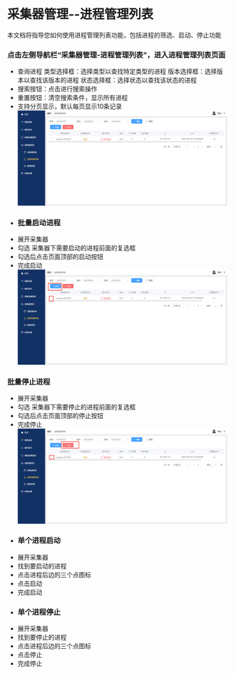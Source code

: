 # 采集器管理--进程管理列表
本文档将指导您如何使用进程管理列表功能，包括进程的筛选、启动、停止功能
### 点击左侧导航栏“采集器管理-进程管理列表”，进入进程管理列表页面
- 查询进程
类型选择框：选择类型以查找特定类型的进程
版本选择框：选择版本以查找该版本的进程
状态选择框：选择状态以查找该状态的进程
- 搜索按钮：点击进行搜索操作
- 重置按钮：清空搜索条件，显示所有进程
- 支持分页显示，默认每页显示10条记录
![alt text](image-3.png)
- ### 批量启动进程
- 展开采集器
- 勾选 采集器下需要启动的进程前面的复选框
- 勾选后点击页面顶部的启动按钮
- 完成启动
![alt text](image-5.png)
### 批量停止进程
- 展开采集器
- 勾选 采集器下需要停止的进程前面的复选框
- 勾选后点击页面顶部的停止按钮
- 完成停止
![alt text](image-6.png)
- ### 单个进程启动
- 展开采集器
- 找到要启动的进程
- 点击进程后边的三个点图标
- 点击启动
- 完成启动
- ### 单个进程停止
- 展开采集器
- 找到要停止的进程
- 点击进程后边的三个点图标
- 点击停止
- 完成停止